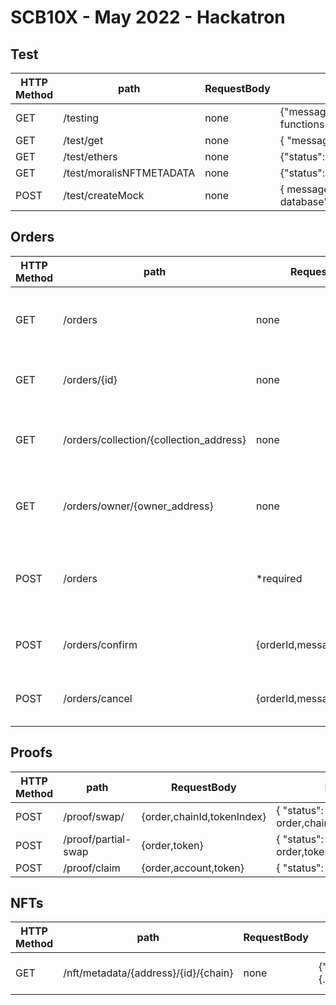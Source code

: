 # SCB10X - May 2022 - Hackatron

## Test

| HTTP Method | path                     | RequestBody | Response                                               |
| ----------- | ------------------------ | ----------- | ------------------------------------------------------ |
| GET         | /testing                 | none        | {"message":"The testing endpoint functions correctly"} |
| GET         | /test/get                | none        | { "message": "TESTGETJSON" }                           |
| GET         | /test/ethers             | none        | {"status":"ok","blocknumber":14834871}                 |
| GET         | /test/moralisNFTMETADATA | none        | {"status":"ok","metadata":{...metadata}}               |
| POST        | /test/createMock         | none        | { message: "new collection added to database" }        |

## Orders

| HTTP Method | path                                    | RequestBody                 | Response                                                |
| ----------- | --------------------------------------- | --------------------------- | ------------------------------------------------------- |
| GET         | /orders                                 | none                        | { "status": "ok", "orders": [{...},{...},{...}]}        |
| GET         | /orders/{id}                            | none                        | { "status": "ok", "order": {...}}                       |
| GET         | /orders/collection/{collection_address} | none                        | { "status": "ok", "orders": [{...},{...},{...}]}        |
| GET         | /orders/owner/{owner_address}           | none                        | { "status": "ok", "orders": [{...},{...},{...}]}        |
| POST        | /orders                                 | \*required                  | { "status": "ok", "body": {...req.body} , "orderId": 1} |
| POST        | /orders/confirm                         | {orderId,message,signature} | { "status": "ok", "orderId": 1}                         |
| POST        | /orders/cancel                          | {orderId,message,signature} | { "status": "ok", "orderId": 1}                         |

## Proofs

| HTTP Method | path                | RequestBody                | Response                                         |
| ----------- | ------------------- | -------------------------- | ------------------------------------------------ |
| POST        | /proof/swap/        | {order,chainId,tokenIndex} | { "status": "ok", order,chainId,tokenIndex,proof |
| POST        | /proof/partial-swap | {order,token}              | { "status": "ok", order,token,proof}             |
| POST        | /proof/claim        | {order,account,token}      | { "status": "ok", proof}                         |

## NFTs

| HTTP Method | path                                 | RequestBody | Response                                 | Notes                                  |
| ----------- | ------------------------------------ | ----------- | ---------------------------------------- | -------------------------------------- |
| GET         | /nft/metadata/{address}/{id}/{chain} | none        | {"status":"ok","metadata":{...metadata}} | chainId is in hexadecimal (eg. "0x89") |
